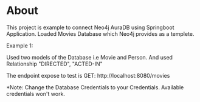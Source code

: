 # About

This project is example to connect Neo4j AuraDB using Springboot Application. Loaded Movies Database which Neo4j provides as a templete.

Example 1:

Used two models of the Database i.e Movie and Person. And used Relationship "DIRECTED", "ACTED-IN"

The endpoint expose to test is 
GET: http://localhost:8080/movies


*Note: Change the Database Credentials to your Credentials. Available credentials won't work.
